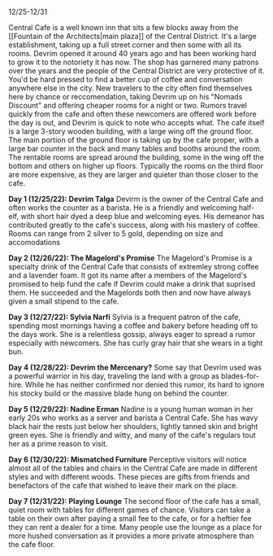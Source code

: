 12/25-12/31

Central Cafe is a well known inn that sits a few blocks away from the [[Fountain of the Architects|main plaza]] of the Central District. It's a large establishment, taking up a full street corner and then some with all its rooms. Devrim opened it around 40 years ago and has been working hard to grow it to the notoriety it has now. The shop has garnered many patrons over the years and the people of the Central District are very protective of it. You'd be hard pressed to find a better cup of coffee and conversation anywhere else in the city. New travelers to the city often find themselves here by chance or reccomendation, taking Devrim up on his "Nomads Discount" and offering cheaper rooms for a night or two. Rumors travel quickly from the cafe and often these newcomers are offered work before the day is out, and Devrim is quick to note who accepts what. The cafe itself is a large 3-story wooden building, with a large wing off the ground floor. The main portion of the ground floor is taking up by the cafe proper, with a large bar counter in the back and many tables and booths around the room. The rentable rooms are spread around the building, some in the wing off the bottom and others on higher up floors. Typically the rooms on the third floor are more expensive, as they are larger and quieter than those closer to the cafe.

**Day 1 (12/25/22): Devrim Talga**
	Devirm is the owner of the Central Cafe and often works the counter as a barista. He is a friendly and welcoming half-elf, with short hair dyed a deep blue and welcoming eyes. His demeanor has contributed greatly to the cafe's success, along with his mastery of coffee. Rooms can range from 2 silver to 5 gold, depending on size and accomodations

**Day 2 (12/26/22): The Magelord's Promise**
	The Magelord's Promise is a specialty drink of the Central Cafe that consists of extremley strong coffee and a lavender foam. It got its name after a members of the Magelord's promised to help fund the cafe if Devrim could make a drink that suprised them. He succeeded and the Magelords both then and now have always given a small stipend to the cafe.

**Day 3 (12/27/22): Sylvia Narfi**
	Sylvia is a frequent patron of the cafe, spending most mornings having a coffee and bakery before heading off to the days work. She is a relentless gossip, always eager to spread a rumor especially with newcomers. She has curly gray hair that she wears in a tight bun.

**Day 4 (12/28/22): Devrim the Mercenary?**
	Some say that Devrim used was a powerful warrior in his day, traveling the land with a group as blades-for-hire. While he has neither confirmed nor denied this rumor, its hard to ignore his stocky build or the massive blade hung on behind the counter.

**Day 5 (12/29/22): Nadine Erman**
	Nadine is a young human woman in her early 20s who works as a server and barista a Central Cafe. She has wavy black hair the rests just below her shoulders, lightly tanned skin and bright green eyes. She is friendly and witty, and many of the cafe's regulars tout her as a prime reason to visit.

**Day 6 (12/30/22): Mismatched Furniture**
	Perceptive visitors will notice almost all of the tables and chairs in the Central Cafe are made in different styles and with different woods. These pieces are gifts from friends and benefactors of the cafe that wished to leave their mark on the place. 

**Day 7 (12/31/22): Playing Lounge**
	The second floor of the cafe has a small, quiet room with tables for different games of chance. Visitors can take a table on their own after paying a small fee to the cafe, or for a heftier fee they can rent a dealer for a time. Many people use the lounge as a place for more hushed conversation as it provides a more private atmosphere than the cafe floor.